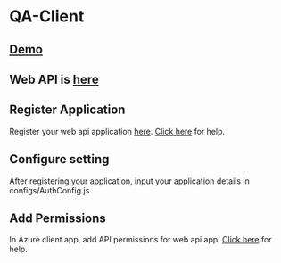 # QA-Client


## [Demo](https://www.youtube.com/watch?v=hL6x5CZZaHs)


## Web API is [here](https://github.com/sarthakdixit/QA-Server/tree/main)


## Register Application

Register your web api application [here](https://portal.azure.com/#view/Microsoft_AAD_RegisteredApps/ApplicationsListBlade). [Click here](https://learn.microsoft.com/en-us/azure/active-directory/develop/quickstart-register-app) for help.


## Configure setting

After registering your application, input your application details in configs/AuthConfig.js

## Add Permissions

In Azure client app, add API permissions for web api app. [Click here](https://learn.microsoft.com/en-us/azure/active-directory/develop/quickstart-configure-app-access-web-apis) for help.
